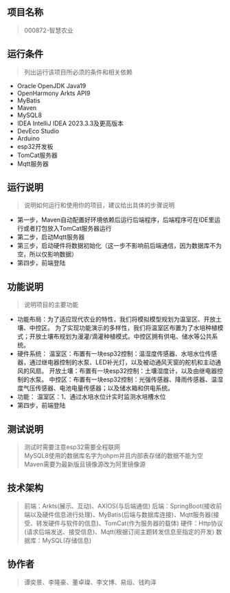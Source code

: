 ## 项目名称
>   000872-智慧农业


## 运行条件
> 列出运行该项目所必须的条件和相关依赖  
* Oracle OpenJDK Java19
* OpenHarmony Arkts API9
* MyBatis
* Maven
* MySQL8
* IDEA IntelliJ IDEA 2023.3.3及更高版本
* DevEco Studio
* Arduino
* esp32开发板
* TomCat服务器
* Mqtt服务器



## 运行说明
> 说明如何运行和使用你的项目，建议给出具体的步骤说明
* 第一步，Maven自动配置好环境依赖后运行后端程序，后端程序可在IDE里运行或者打包放入TomCat服务器运行
* 第二步，启动Mqtt服务器
* 第三步，启动硬件将数据初始化（这一步不影响前后端通信，因为数据库不为空，所以仅影响数据）
* 第四步，前端登陆

## 功能说明
> 说明项目的主要功能
* 功能布局：为了适应现代农业的特性，我们将模拟模型规划为温室区、开放土壤、中控区。
           为了实现功能演示的多样性，我们将温室区布置为了水培种植模式；开放土壤布规划为漫灌/滴灌种植模式。中控区拥有供电、储水等公共系统。
* 硬件系统：
  温室区：布置有一块esp32控制：温湿度传感器、水培水位传感器，通过继电器控制的水泵、LED补光灯，以及被动通风天窗的舵机和主动通风的风扇。
  开放土壤：布置有一块esp32控制：土壤湿度计，以及由继电器控制的水泵。
  中控区：布置有一块esp32控制：光强传感器、降雨传感器、温湿度气压传感器、电池电量传感器；以及储水箱和供电系统。
* 功能：
  温室区：1、通过水培水位计实时监测水培槽水位
* 第四步，前端登陆


## 测试说明
> 测试时需要注意esp32需要全程联网  
> MySQL8使用的数据库名字为ohpm并且内部表存储的数据不能为空
> Maven需要为最新版且镜像源改为阿里镜像源



## 技术架构
> 前端：Arkts(展示、互动)、AXIOS(与后端通信)
> 后端：SpringBoot(接收前端以及硬件信息进行处理)、MyBatis(后端与数据库连接)、Mqtt服务器(接受、转发硬件与软件的信息)、TomCat(作为服务器的载体)
> 硬件：Http协议(请求后端发送、接受信息)、Mqtt(根据订阅主题转发信息至指定的开发)
> 数据库：MySQL(存储信息)


## 协作者
> 谭奕景、李隆豪、董卓璨、李文博、易烜、钱昀泽
